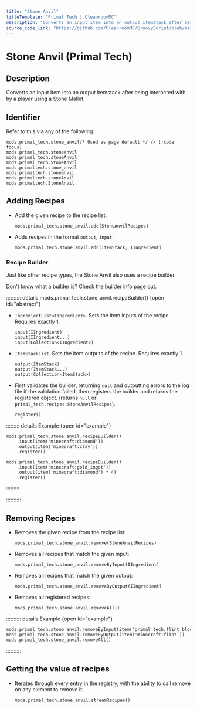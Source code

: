 ```yaml
---
title: "Stone Anvil"
titleTemplate: "Primal Tech | CleanroomMC"
description: "Converts an input item into an output itemstack after being interacted with by a player using a Stone Mallet."
source_code_link: "https://github.com/CleanroomMC/GroovyScript/blob/master/src/main/java/com/cleanroommc/groovyscript/compat/mods/primaltech/StoneAnvil.java"
---
```


# Stone Anvil (Primal Tech)

## Description

Converts an input item into an output itemstack after being interacted with by a player using a Stone Mallet.

## Identifier

Refer to this via any of the following:

```groovy:no-line-numbers {1}
mods.primal_tech.stone_anvil/* Used as page default */ // [!code focus]
mods.primal_tech.stoneanvil
mods.primal_tech.stoneAnvil
mods.primal_tech.StoneAnvil
mods.primaltech.stone_anvil
mods.primaltech.stoneanvil
mods.primaltech.stoneAnvil
mods.primaltech.StoneAnvil
```


## Adding Recipes

- Add the given recipe to the recipe list:

    ```groovy:no-line-numbers
    mods.primal_tech.stone_anvil.add(StoneAnvilRecipes)
    ```

- Adds recipes in the format `output`, `input`:

    ```groovy:no-line-numbers
    mods.primal_tech.stone_anvil.add(ItemStack, IIngredient)
    ```


### Recipe Builder

Just like other recipe types, the Stone Anvil also uses a recipe builder.

Don't know what a builder is? Check [the builder info page](../../getting_started/builder.md) out.

:::::::::: details mods.primal_tech.stone_anvil.recipeBuilder() {open id="abstract"}
- `IngredientList<IIngredient>`. Sets the item inputs of the recipe. Requires exactly 1.

    ```groovy:no-line-numbers
    input(IIngredient)
    input(IIngredient...)
    input(Collection<IIngredient>)
    ```

- `ItemStackList`. Sets the item outputs of the recipe. Requires exactly 1.

    ```groovy:no-line-numbers
    output(ItemStack)
    output(ItemStack...)
    output(Collection<ItemStack>)
    ```

- First validates the builder, returning `null` and outputting errors to the log file if the validation failed, then registers the builder and returns the registered object. (returns `null` or `primal_tech.recipes.StoneAnvilRecipes`).

    ```groovy:no-line-numbers
    register()
    ```

::::::::: details Example {open id="example"}
```groovy:no-line-numbers
mods.primal_tech.stone_anvil.recipeBuilder()
    .input(item('minecraft:diamond'))
    .output(item('minecraft:clay'))
    .register()

mods.primal_tech.stone_anvil.recipeBuilder()
    .input(item('minecraft:gold_ingot'))
    .output(item('minecraft:diamond') * 4)
    .register()
```

:::::::::

::::::::::

## Removing Recipes

- Removes the given recipe from the recipe list:

    ```groovy:no-line-numbers
    mods.primal_tech.stone_anvil.remove(StoneAnvilRecipes)
    ```

- Removes all recipes that match the given input:

    ```groovy:no-line-numbers
    mods.primal_tech.stone_anvil.removeByInput(IIngredient)
    ```

- Removes all recipes that match the given output:

    ```groovy:no-line-numbers
    mods.primal_tech.stone_anvil.removeByOutput(IIngredient)
    ```

- Removes all registered recipes:

    ```groovy:no-line-numbers
    mods.primal_tech.stone_anvil.removeAll()
    ```

:::::::::: details Example {open id="example"}
```groovy:no-line-numbers
mods.primal_tech.stone_anvil.removeByInput(item('primal_tech:flint_block'))
mods.primal_tech.stone_anvil.removeByOutput(item('minecraft:flint'))
mods.primal_tech.stone_anvil.removeAll()
```

::::::::::

## Getting the value of recipes

- Iterates through every entry in the registry, with the ability to call remove on any element to remove it:

    ```groovy:no-line-numbers
    mods.primal_tech.stone_anvil.streamRecipes()
    ```

